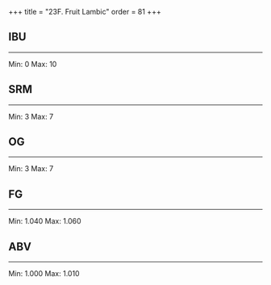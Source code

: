 +++
title = "23F. Fruit Lambic"
order = 81
+++
## IBU
******
Min: 0
Max: 10
## SRM
******
Min: 3
Max: 7
## OG
******
Min: 3
Max: 7
## FG
******
Min: 1.040
Max: 1.060
## ABV
******
Min: 1.000
Max: 1.010
